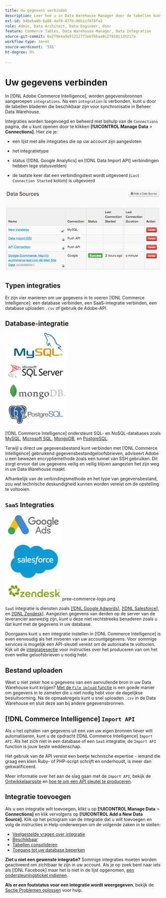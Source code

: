 ```yaml
---
title: Uw gegevens verbinden
description: Leer hoe u in Data Warehouse Manager door de tabellen kunt bladeren die u kunt synchroniseren.
exl-id: 94beba8b-6a86-4af9-87fb-96b1cf8f8fa2
role: Admin, Data Architect, Data Engineer, User
feature: Commerce Tables, Data Warehouse Manager, Data Integration
source-git-commit: 6e2f9e4a9e91212771e6f6baa8c2f8101125217a
workflow-type: tm+mt
source-wordcount: '531'
ht-degree: 0%

---
```


# Uw gegevens verbinden

In [!DNL Adobe Commerce Intelligence], worden gegevensbronnen aangeroepen `integrations`. Na een `integration` is verbonden, kunt u door de tabellen bladeren die beschikbaar zijn voor synchronisatie in Beheer Data Warehouse.

Integraties worden toegevoegd en beheerd met behulp van de `Connections` pagina, die u kunt openen door te klikken **[!UICONTROL Manage Data** > **Connections]**. Hier zie je:

* een lijst met alle integraties die op uw account zijn aangesloten

* het integratietype

* status ([!DNL Google Analytics] en [!DNL Data Import API] verbindingen hebben lege statusvelden)

* de laatste keer dat een verbindingstest wordt uitgevoerd (`Last Connection Started` kolom) is uitgevoerd

![Gegevens\_Bronnen\_Tabel.png](../../../assets/Data_Sources_Table.png)

## Typen integraties

Er zijn vier manieren om uw gegevens in te voeren [!DNL Commerce Intelligence]: een database verbinden, een SaaS-integratie verbinden, een database uploaden `.csv` of gebruik de Adobe-API.

## Database-integratie

![Database\_icons.jpg](../../../assets/Database_icons.jpg)

[!DNL Commerce Intelligence] ondersteunt SQL- en NoSQL-databases zoals [MySQL](../../importing-data/integrations/mysql-via-ssh-tunnel.md), [Microsoft SQL](../integrations/microsoft-sql-server.md), [MongoDB](../integrations/mongodb-via-ssh-tunnel.md), en [PostgreSQL](../integrations/postgresql.md).

Terwijl u direct uw gegevensbestand kunt verbinden met [!DNL Commerce Intelligence] gebruikend gegevensbestandgeloofsbrieven, adviseert Adobe u een bewezen encryptiemethode zoals een tunnel van SSH gebruiken. Dit zorgt ervoor dat uw gegevens veilig en veilig blijven aangezien het zijn weg in uw Data Warehouse maakt.

Afhankelijk van de verbindingsmethode en het type van gegevensbestand, zou wat technische deskundigheid kunnen worden vereist om de opstelling te voltooien.

## `SaaS` Integraties

![](../../../assets/SaaS_icons.jpg)pree-commerce-logo.png

`SaaS` integratie is diensten zoals [[!DNL Google Adwords]](../integrations/google-adwords.md), [[!DNL Salesforce]](../integrations/salesforce.md), en [[!DNL Zendesk]](../integrations/zendesk.md). Aangezien gegevens van derden op de server van de leverancier aanwezig zijn, kunt u deze niet rechtstreeks benaderen zoals u dat kunt met de gegevens in uw database.

Doorgaans kunt u een integratie instellen in [!DNL Commerce Intelligence] is even eenvoudig als het invoeren van uw accountgegevens. Voor sommige services is mogelijk een API-sleutel vereist om de autorisatie te voltooien. Kijk uit de [integratiesectie](../integrations/integrations.md) voor instructies over het produceren van om het even welke geloofsbrieven u nodig hebt.

## Bestand uploaden

Weet u niet zeker hoe u gegevens van een aanvullende bron in uw Data Warehouse kunt krijgen? [Met de `File Upload` functie](../connecting-data/using-file-uploader.md) is een goede manier om gegevens in te zamelen die u niet nodig hebt voor de dagelijkse besluitvorming. Na de opmaakregels kunt u snel uploaden `.csv` in de Data Warehouse en sluit deze aan bij andere gegevensbronnen.

## [!DNL Commerce Intelligence] `Import API`

Als u het ophalen van gegevens uit een van uw eigen bronnen liever wilt automatiseren, kunt u de opdracht [!DNL Commerce Intelligence] `Import API`. Als het zich niet in een database of een `SaaS` integratie, de `Import API` function is jouw beste weddenschap.

Het gebruik van de API vereist een beetje technische expertise - iemand die graag een klein Ruby- of PHP-script schrijft en onderhoudt, is meer dan gekwalificeerd.

Meer informatie over het aan de slag gaan met de `Import API`, bekijk de [Ontwikkelaarssite](https://developer.adobe.com/commerce/services/reporting/) en [hoe te om een API sleutel te produceren](https://developer.adobe.com/commerce/services/reporting/import-api/).

## Integratie toevoegen

Als u een integratie wilt toevoegen, klikt u op **[!UICONTROL Manage Data** > **Connections]** en klik vervolgens op **[!UICONTROL Add a New Data Source]**. Klik op het pictogram van de integratie dat u wilt toevoegen en volg de instructies in Help-onderwerpen om de volgende zaken in te stellen:

* [Veelgestelde vragen over integratie](https://support.magento.com/hc/en-us/sections/360003161871-Integration-FAQ)
* [Beschikbaar ](../integrations/integrations.md)
* [Tabellen consolideren](../../../best-practices/consolidating-your-tables.md)
* [Toegang tot uw database beperken](../../../administrator/account-management/restrict-db-access.md)

**Ziet u niet een gewenste integratie?** Sommige integraties moeten worden geactiveerd om zichtbaar te zijn in uw account. Als je op zoek bent naar iets als [!DNL Facebook] maar het is niet in de lijst opgenomen, [een ondersteuningsticket indienen](https://experienceleague.adobe.com/docs/commerce-knowledge-base/kb/troubleshooting/miscellaneous/mbi-service-policies.html).

**Als er een foutstatus voor een integratie wordt weergegeven**, bekijk de [Sectie Problemen oplossen](https://support.magento.com/hc/en-us/sections/360003078151) voor hulp.
